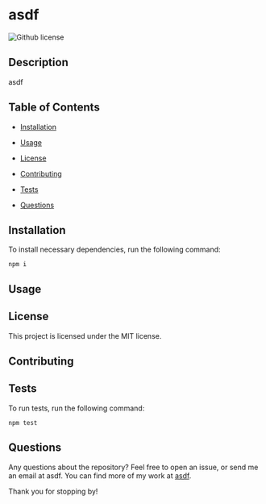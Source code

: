 # asdf 
![Github license](https://img.shields.io/badge/license-MIT-blue.svg)

## Description

asdf

## Table of Contents

* [Installation](#Installation)

* [Usage](#Usage)

* [License](#license)

* [Contributing](#contributing)

* [Tests](#tests)

* [Questions](#questions)


## Installation
To install necessary dependencies, run the following command: 
```
npm i
```

## Usage 



## License 
      
This project is licensed under the MIT license.

## Contributing 



## Tests 

To run tests, run the following command: 

```
npm test
```


## Questions 

Any questions about the repository? Feel free to open an issue, or send me an email at asdf. You can find more of my work at [asdf](https://github.com/asdf/).

Thank you for stopping by! 


